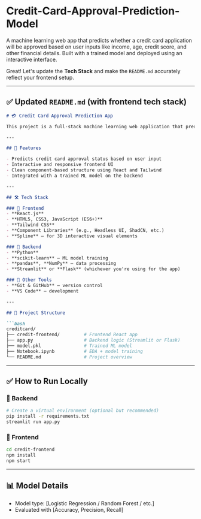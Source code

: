 # Credit-Card-Approval-Prediction-Model
A machine learning web app that predicts whether a credit card application will be approved based on user inputs like income, age, credit score, and other financial details. Built with a trained model and deployed using an interactive interface.



Great! Let's update the **Tech Stack** and make the `README.md` accurately reflect your frontend setup.

---

## ✅ Updated `README.md` (with frontend tech stack)

````markdown
# 💳 Credit Card Approval Prediction App

This project is a full-stack machine learning web application that predicts whether a user's credit card application will be approved based on their input data. It showcases how predictive models can be integrated into modern, responsive user interfaces.

---

## 🚀 Features

- Predicts credit card approval status based on user input
- Interactive and responsive frontend UI
- Clean component-based structure using React and Tailwind
- Integrated with a trained ML model on the backend

---

## 🛠️ Tech Stack

### 🔹 Frontend
- **React.js**
- **HTML5, CSS3, JavaScript (ES6+)**
- **Tailwind CSS**
- **Component Libraries** (e.g., Headless UI, ShadCN, etc.)
- **Spline** – for 3D interactive visual elements

### 🔹 Backend
- **Python**
- **scikit-learn** – ML model training
- **pandas**, **NumPy** – data processing
- **Streamlit** or **Flask** (whichever you're using for the app)

### 🔹 Other Tools
- **Git & GitHub** – version control
- **VS Code** – development

---

## 📁 Project Structure

```bash
creditcard/
├── credit-frontend/         # Frontend React app
├── app.py                   # Backend logic (Streamlit or Flask)
├── model.pkl                # Trained ML model
├── Notebook.ipynb           # EDA + model training
└── README.md                # Project overview
````

---

## ✅ How to Run Locally

### 🔹 Backend

```bash
# Create a virtual environment (optional but recommended)
pip install -r requirements.txt
streamlit run app.py
```

### 🔹 Frontend

```bash
cd credit-frontend
npm install
npm start
```

---

## 📊 Model Details


* Model type: \[Logistic Regression / Random Forest / etc.]
* Evaluated with \[Accuracy, Precision, Recall]






